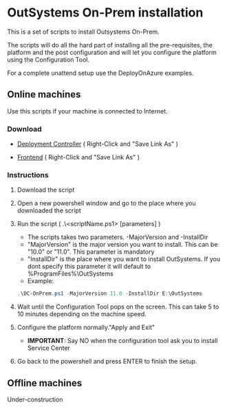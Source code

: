 # OutSystems On-Prem installation

This is a set of scripts to install Outsystems On-Prem.

The scripts will do all the hard part of installing all the pre-requisites, the platform and the post configuration and will let you configure the platform using the Configuration Tool.

For a complete unattend setup use the DeployOnAzure examples.

## Online machines

Use this scripts if your machine is connected to Internet.

### Download

* [Deployment Controller](https://raw.githubusercontent.com/OutSystems/OutSystems.SetupTools/dev/DeployOnPrem/DC-OnPrem.ps1) ( Right-Click and "Save Link As" )

* [Frontend](https://raw.githubusercontent.com/OutSystems/OutSystems.SetupTools/dev/DeployOnPrem/FE-OnPrem.ps1) ( Right-Click and "Save Link As" )

### Instructions

1. Download the script

2. Open a new powershell window and go to the place where you downloaded the script

3. Run the script ( .\\<scriptName.ps1> [parameters] )
    * The scripts takes two parameters. -MajorVersion and -InstallDir
    * "MajorVersion" is the major version you want to install. This can be "10.0" or "11.0". This parameter is mandatory
    * "InstallDir" is the place where you want to install OutSystems. If you dont specify this parameter it will default to %ProgramFiles%\OutSystems
    * Example:
    ```powershell
    .\DC-OnPrem.ps1 -MajorVersion 11.0 -InstallDir E:\OutSystems
    ```

4. Wait until the Configuration Tool pops on the screen. This can take 5 to 10 minutes depending on the machine speed.

5. Configure the platform normally."Apply and Exit"
    * **IMPORTANT**: Say NO when the configuration tool ask you to install Service Center

6. Go back to the powershell and press ENTER to finish the setup.

## Offline machines

Under-construction
